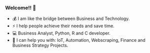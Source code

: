 
### Welcome!! 👋

- 💰 I am like the bridge between Business and Technology.
- ⚡ I help people achieve their needs and save time.
- 💻 Business Analyst, Python, R and C developer.
- 🤖 I can help you with: IoT, Automation, Webscraping, Finance and Business Strategy Projects.


<!--
**Janidai/janidai** is a ✨ _special_ ✨ repository because its `README.md` (this file) appears on your GitHub profile.

Here are some ideas to get you started:

- 🔭 I’m currently working on ...
- 🌱 I’m currently learning ...
- 👯 I’m looking to collaborate on ...
- 🤔 I’m looking for help with ...
- 💬 Ask me about ...
- 📫 How to reach me: ...
- 😄 Pronouns: ...
- ⚡ Fun fact: ...


[![janid's github stats](https://github-readme-stats.vercel.app/api?username=janidai&count_private=true&show_icons=true)](https://github.com/anuraghazra/github-readme-stats)

-->
